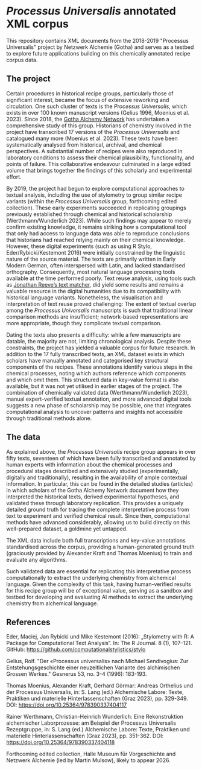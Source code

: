 # *Processus Universalis* annotated XML corpus
This repository contains XML documents from the 2018-2019 "Processus Universalis" project by Netzwerk Alchemie (Gotha) and serves as a testbed to explore future applications building on this chemically annotated recipe corpus data.

## The project
Certain procedures in historical recipe groups, particularly those of significant interest, became the focus of extensive reworking and circulation. One such cluster of texts is the *Processus Universalis*, which exists in over 100 known manuscript versions (Gelius 1996, Moenius et al. 2023).
Since 2018, the [Gotha Alchemy Network](https://www.uni-erfurt.de/en/gotha-research-centre/research/working-groups-and-networks/alchemy-network) has undertaken a comprehensive study of this group. Historians of chemistry involved in the project have transcribed 17 versions of the *Processus Universalis* and catalogued many more (Moenius et al. 2023). These texts have been systematically analysed from historical, archival, and chemical perspectives. A substantial number of recipes were also reproduced in laboratory conditions to assess their chemical plausibility, functionality, and points of failure. This collaborative endeavour culminated in a large edited volume that brings together the findings of this scholarly and experimental effort.

By 2019, the project had begun to explore computational approaches to textual analysis, including the use of stylometry to group similar recipe variants (within the *Processus Universalis* group, forthcoming edited collection). These early experiments succeeded in replicating groupings previously established through chemical and historical scholarship (Werthmann/Wunderlich 2023). While such findings may appear to merely confirm existing knowledge, it remains striking how a computational tool that only had access to language data was able to reproduce conclusions that historians had reached relying mainly on their chemical knowledge. 
However, these digital experiments (such as using R Stylo, Eder/Rybicki/Kestemont 2016) were initially constrained by the linguistic nature of the source material. The texts are primarily written in Early Modern German, often interspersed with Latin, and lacked standardised orthography. Consequently, most natural language processing tools available at the time performed poorly. Text reuse analysis, using tools such as [Jonathan Reeve’s text matcher](github.com/JonathanReeve/text-matcher), did yield some results and remains a valuable resource in the digital humanities due to its compatibility with historical language variants. Nonetheless, the visualisation and interpretation of text reuse proved challenging: The extent of textual overlap among the *Processus Universalis* manuscripts is such that traditional linear comparison methods are insufficient; network-based representations are more appropriate, though they complicate textual comparison.

Dating the texts also presents a difficulty: while a few manuscripts are datable, the majority are not, limiting chronological analysis. Despite these constraints, the project has yielded a valuable corpus for future research. In addition to the 17 fully transcribed texts, an XML dataset exists in which scholars have manually annotated and categorised key structural components of the recipes. These annotations identify various steps in the chemical processes, noting which authors reference which components and which omit them. This structured data in key–value format is also available, but it was not yet utilised in earlier stages of the project. 
The combination of chemically validated data (Werthmann/Wunderlich 2023), manual expert-verified textual annotation, and more advanced digital tools suggests a new phase of scholarship may be possible, one that integrates computational analysis to uncover patterns and insights not accessible through traditional methods alone.

## The data
As explained above, the *Processus Universalis* recipe group appears in over fifty texts, seventeen of which have been fully transcribed and annotated by human experts with information about the chemical processes and procedural stages described and extensively studied (experimentally, digitally and traditionally), resulting in the availability of ample contextual information. In particular, this can be found in the detailed studies (articles) in which scholars of the Gotha Alchemy Network document how they interpreted the historical texts, derived experimental hypotheses, and validated these through laboratory replication. This provides a uniquely detailed ground truth for tracing the complete interpretative process from text to experiment and verified chemical result. Since then, computational methods have advanced considerably, allowing us to build directly on this well-prepared dataset, a goldmine yet untapped.

The XML data include both full transcriptions and key-value annotations standardised across the corpus, providing a human-generated ground truth (graciously provided by Alexander Kraft and Thomas Moenius) to train and evaluate any algorithms.

Such validated data are essential for replicating this interpretative process computationally to extract the underlying chemistry from alchemical language. Given the complexity of this task, having human-verified results for this recipe group will be of exceptional value, serving as a sandbox and testbed for developing and evaluating AI methods to extract the underlying chemistry from alchemical language.

## References
Eder, Maciej, Jan Rybicki und Mike Kestemont (2016): „Stylometry with R: A Package for Computational Text Analysis“. In: The R Journal. 8 (1), 107–121.
GitHub: https://github.com/computationalstylistics/stylo

Gelius, Rolf. "Der «Processus universalis» nach Michael Sendivogius: Zur Entstehungsgeschichte einer neuzeitlichen Variante des alchimischen Grossen Werkes." Gesnerus 53, no. 3-4 (1996): 183-193.

Thomas Moenius, Alexander Kraft, Gerhard Görmar: Andreas Orthelius und der Processus Universalis, in: S. Lang (ed.) Alchemische Labore: Texte, Praktiken und materielle Hinterlassenschaften (Graz 2023), pp. 329-349. DOI: https://doi.org/10.25364/978390337404117 

Rainer Werthmann, Christian-Heinrich Wunderlich: Eine Rekonstruktion alchemischer Laborprozesse: am Beispiel der Processus Universalis Rezeptgruppe, in: S. Lang (ed.) Alchemische Labore: Texte, Praktiken und materielle Hinterlassenschaften (Graz 2023), pp. 351-362. DOI: https://doi.org/10.25364/978390337404118 

Forthcoming edited collection, Halle Museum für Vorgeschichte and Netzwerk Alchemie (led by Martin Mulsow), likely to appear 2026. 

